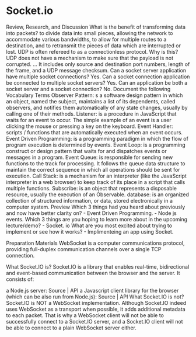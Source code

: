 # Socket.io
 

Review, Research, and Discussion
What is the benefit of transforming data into packets?
to divide data into small pieces, allowing the network to accommodate various bandwidths, to allow for multiple routes to a destination, and to retransmit the pieces of data which are interrupted or lost.‏
UDP is often refereed to as a connectionless protocol. Why is this?
UDP does not have a mechanism to make sure that the payload is not corrupted. ... It includes only source and destination port numbers, length of the frame, and a UDP message checksum.
Can a socket server application have multiple socket connections?
Yes. Can a socket connection application be connected to multiple socket servers?
Yes. Can an application be both a socket server and a socket connection?
No.
Document the following Vocabulary Terms
Observer Pattern: s a software design pattern in which an object, named the subject, maintains a list of its dependents, called observers, and notifies them automatically of any state changes, usually by calling one of their methods.
Listener: is a procedure in JavaScript that waits for an event to occur. The simple example of an event is a user clicking the mouse or pressing a key on the keyboard.
Event Handler: scripts / functions that are automatically executed when an event occurs.
Event Driven Programming: is a programming paradigm in which the flow of program execution is determined by events.
Event Loop: is a programming construct or design pattern that waits for and dispatches events or messages in a program.
Event Queue: is responsible for sending new functions to the track for processing. It follows the queue data structure to maintain the correct sequence in which all operations should be sent for execution.
Call Stack: is a mechanism for an interpreter (like the JavaScript interpreter in a web browser) to keep track of its place in a script that calls multiple functions.
Subscribe: is an object that represents a disposable resource, usually the execution of an Observable.
database: is an organized collection of structured information, or data, stored electronically in a computer system.
Preview
Which 3 things had you heard about previously and now have better clarity on? - Event Driven Programming. - Node js events. Which 3 things are you hoping to learn more about in the upcoming lecture/demo? - Socket. io What are you most excited about trying to implement or see how it works? - Implimenteing an app using Socket.

Preparation Materials
WebSocket is a computer communications protocol, providing full-duplex communication channels over a single TCP connection.

What Socket.IO is? Socket.IO is a library that enables real-time, bidirectional and event-based communication between the browser and the server. It consists of:

a Node.js server: Source | API
a Javascript client library for the browser (which can be also run from Node.js): Source | API
What Socket.IO is not? Socket.IO is NOT a WebSocket implementation. Although Socket.IO indeed uses WebSocket as a transport when possible, it adds additional metadata to each packet. That is why a WebSocket client will not be able to successfully connect to a Socket.IO server, and a Socket.IO client will not be able to connect to a plain WebSocket server either.